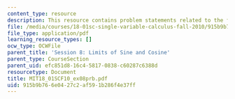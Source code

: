 ```yaml
---
content_type: resource
description: This resource contains problem statements related to the function |x|.
file: /media/courses/18-01sc-single-variable-calculus-fall-2010/915b9b766e0427c2af591b286f4e37ff_MIT18_01SCF10_ex08prb.pdf
file_type: application/pdf
learning_resource_types: []
ocw_type: OCWFile
parent_title: 'Session 8: Limits of Sine and Cosine'
parent_type: CourseSection
parent_uid: efc851d8-16c4-5817-0838-c60287c6388d
resourcetype: Document
title: MIT18_01SCF10_ex08prb.pdf
uid: 915b9b76-6e04-27c2-af59-1b286f4e37ff
---
```

